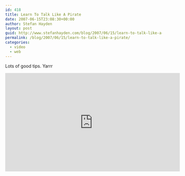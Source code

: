 ```yaml
---
id: 418
title: Learn To Talk Like A Pirate
date: 2007-06-15T23:08:30+00:00
author: Stefan Hayden
layout: post
guid: http://www.stefanhayden.com/blog/2007/06/15/learn-to-talk-like-a-pirate/
permalink: /blog/2007/06/15/learn-to-talk-like-a-pirate/
categories:
  - video
  - web
---
```

Lots of good tips. Yarrr

<iframe width="560" height="315" src="https://www.youtube.com/embed/fqMu6e5Dgtg" title="YouTube video player" frameborder="0" allow="accelerometer; autoplay; clipboard-write; encrypted-media; gyroscope; picture-in-picture" allowfullscreen></iframe>